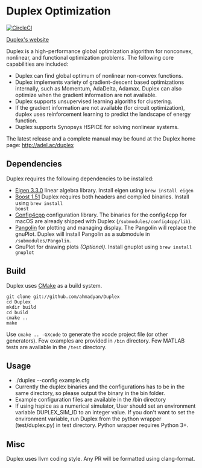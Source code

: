 # Duplex Optimization

[![CircleCI](https://circleci.com/gh/ahmadyan/Duplex.svg?style=svg)](https://circleci.com/gh/ahmadyan/Duplex)

[Duplex's website](http://adel.ac/duplex)

Duplex is a high-performance global optimization algorithm for nonconvex, nonlinear, and functional optimization problems. The following core capabilities are included:

* Duplex can find global optimum of nonlinear non-convex functions.
* Duplex implements variety of gradient-descent based optimizations internally, such as Momentum, AdaDelta, Adamax. Duplex can also optimize when the gradient information are not available.
* Duplex supports unsupervised learning algoriths for clustering. 
* If the gradient information are not available (for circuit optimization), duplex uses reinforcement learning to predict the landscape of energy function.
* Duplex supports Synopsys HSPICE for solving nonlinear systems.

The latest release and a complete manual may be found at the Duplex home page: http://adel.ac/duplex

## Dependencies

Duplex requires the following dependencies to be installed:

* [Eigen 3.3.0](http://eigen.tuxfamily.org) linear algebra library. Install eigen using 
		<code>brew install eigen</code>
* [Boost 1.51](http://www.boost.org) Duplex requires both headers and compiled binaries. Install using <code>brew install boost</code>
* [Config4cpp](http://www.config4star.org/) configuration library. The binaries for the config4cpp for macOS are already shipped with Duplex (<code>/submodules/config4cpp/lib</code>).
* [Pangolin](https://github.com/stevenlovegrove/Pangolin) for plotting and managing display. The Pangolin will replace the gnuPlot. Duplex will install Pangolin as a submodule in <code>/submodules/Pangolin</code>.
* GnuPlot for drawing plots *(Optional)*. Install gnuplot using
	<code>brew install gnuplot</code>

## Build
Duplex uses [CMake](www.cmake.org) as a build system.

	git clone git://github.com/ahmadyan/Duplex
	cd Duplex
	mkdir build	
	cd build
	cmake ..
	make

Use <code>cmake .. -GXcode</code> to generate the xcode project file (or other generators).
Few examples are provided in <code>/bin</code> directory. Few MATLAB tests are available in the <code>/test</code> directory.

## Usage
* ./duplex --config example.cfg
* Currently the duplex binaries and the configurations has to be in the same directory, so please output the binary in the bin folder.
* Example configuration files are available in the /bin directory
* If using hspice as a numerical simulator, User should set an environment variable DUPLEX_SIM_ID to an integer value. If you don't want to set the environment variable, run Duplex from the python wrapper (test/duplex.py) in test directory. Python wrapper requires Python 3+.

## Misc
Duplex uses llvm coding style. Any PR will be formatted using clang-format.
